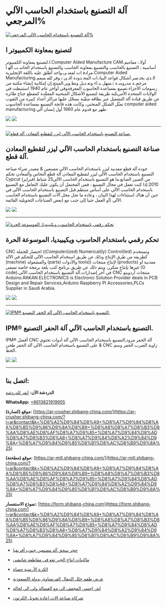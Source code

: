 # آلة التصنيع باستخدام الحاسب الآلي المرجعي%

<a href="https://swt.shibang-china.com/?l=ar&img&k=%D8%A2%D9%84%D8%A9+%D8%A7%D9%84%D8%AA%D8%B5%D9%86%D9%8A%D8%B9+%D8%A8%D8%A7%D8%B3%D8%AA%D8%AE%D8%AF%D8%A7%D9%85+%D8%A7%D9%84%D8%AD%D8%A7%D8%B3%D8%A8+%D8%A7%D9%84%D8%A2%D9%84%D9%8A+%D8%A7%D9%84%D9%85%D8%B1%D8%AC%D8%B9%D9%8A%25" target="_blank">![آلة التصنيع باستخدام الحاسب الآلي المرجعي%](http://static.shibang-china.com/all-800x300/99.jpg)</a>

## ﻟﺘﺼﻨﻴﻊ ﺑﻤﻌﺎوﻧﺔ اﻟﻜﻤﺒﻴﻮﺗﺮ ا
ا.ﻟﺘﺼﻨﻴﻊ ﺑﻤﻌﺎوﻧﺔ اﻟﻜﻤﺒﻴﻮﺗﺮ.Computer Aided Manufacture CAM.أوﻻ.: ﻣﻔﺎهﻴﻢ أﺳﺎﺳﻴﺔ.: اﻟﺘﺼﻨﻴﻊ ﺑﺎﻟﺤﺎﺳﺐ واﻟﺘﺼﻨﻴﻊ ﺑﻤﻌﺎوﻧﺔ اﻟﺤﺎﺳﺐ واﻟﺘﺼﻨﻴﻊ ﺑﺎﺳﺘﺨﺪام اﻟﺤﺎﺳ ﺐ آﻠﻬ ﺎ ﻣﺮادﻓ ﺎت ﻟﻤﻌﻨ ﻰ.واﺣﺪ أﻃﻠﻖ ﻋﻠﻴﻪ ﺑﺎﻟﻠﻐﺔ اﻹﻧﺠﻠﻴﺰﻳﺔ.Computer Aided Manufacturing.اﻟ ﺬى ﻳﺨﺘ ﺼﺮ.أﺷﻜﺎل ﻗﻮاﻋﺪ اﻟﺒﻴﺎﻧ ﺎت اﻟﻤﺤ ﺪودة اﻟﺘ ﻰ ﺗ ﻮﻓﺮ ﻟﻠﻤ ﺼﻤﻢ ﻣﺮﺟﻌﻴ ﺔ ﻣﺪروﺳ ﺔ ﺗ ﺴﻬﻞ ﺑﻨ ﺎء وﺗﻌ ﺪﻳﻞ وﺗﻄ ﻮﻳﺮ.اﻟﻤﻨﺘﺞ.إن إﻣﻜﺎﻧﻴﺔ إﻧﺸﺎء ﻣﻜﺘﺒﺔ ﻣﻦ رﺳﻮﻣﺎت اﻷﺟﺰاء.تصنيع بمساعدة الحاسوب المعرفةوفي أواخر عام 1940 استنبطت في الولايات المتحدة الأمريكية طريقة لتصنيع الأشكال المنحنية المعقّدة كمقطع جناح طائرة عن طريق قيادة آلة التشغيل عبر بطاقة مثقّبة يسجّل عليها مراكز أعداد كبيرة من الثقوب تمثّل الشكل المنحني، وكانت هذه فاتحة التصنيع بمساعدة الحاسوب computer aided manufacturing.ظهر مع قدوم عام 1960 أول إنسان آلي.


<a href="https://whatsapp.shibangsoft.com/WhatsApp.php" target="_blank" title="WhatsApp">![](http://static.shibang-china.com/icon/whatsapp.png)</a> <a href="https://swt.shibang-china.com/?l=ar&icon&k=%D8%A2%D9%84%D8%A9+%D8%A7%D9%84%D8%AA%D8%B5%D9%86%D9%8A%D8%B9+%D8%A8%D8%A7%D8%B3%D8%AA%D8%AE%D8%AF%D8%A7%D9%85+%D8%A7%D9%84%D8%AD%D8%A7%D8%B3%D8%A8+%D8%A7%D9%84%D8%A2%D9%84%D9%8A+%D8%A7%D9%84%D9%85%D8%B1%D8%AC%D8%B9%D9%8A%25" target="_blank">![](http://static.shibang-china.com/icon/chat-ar.png)</a>

---

<a href="https://swt.shibang-china.com/?l=ar&img&k=%D8%A2%D9%84%D8%A9+%D8%A7%D9%84%D8%AA%D8%B5%D9%86%D9%8A%D8%B9+%D8%A8%D8%A7%D8%B3%D8%AA%D8%AE%D8%AF%D8%A7%D9%85+%D8%A7%D9%84%D8%AD%D8%A7%D8%B3%D8%A8+%D8%A7%D9%84%D8%A2%D9%84%D9%8A+%D8%A7%D9%84%D9%85%D8%B1%D8%AC%D8%B9%D9%8A%25" target="_blank">![صناعة التصنيع باستخدام الحاسب الآلي ليزر لتقطيع المعادن آلة قطع.](http://static.shibang-china.com/all-800x300/574.jpg)</a>

## صناعة التصنيع باستخدام الحاسب الآلي ليزر لتقطيع المعادن آلة قطع.
جودة آلة قطع معدنية ليزر باستخدام الحاسب الآلي مصنعين &amp; مصدر شراء صناعة التصنيع باستخدام الحاسب الآلي ليزر لتقطيع المعادن آلة قطع النحاس والمعادن تحكم Cypcut من الصين الصانع.ما هو التصنيع باستخدام الحاسب الآلي25 شباط (فبراير) 2010.إذا كنت تعمل في مجال التصنيع ، فمن المحتمل أن يكون عليك التعامل مع التصنيع باستخدام الحاسب الآلي على أساس منتظم.قبل التصنيع باستخدام الحاسب الآلي في حين أن هناك استثناءات لهذا البيان ، وعادة ما تحل محل آلات التصنيع باستخدام الحاسب الآلي (أو العمل جنبا إلى جنب مع (بعض الصناعات التحويلية القائمة.


<a href="https://whatsapp.shibangsoft.com/WhatsApp.php" target="_blank" title="WhatsApp">![](http://static.shibang-china.com/icon/whatsapp.png)</a> <a href="https://swt.shibang-china.com/?l=ar&icon&k=%D8%A2%D9%84%D8%A9+%D8%A7%D9%84%D8%AA%D8%B5%D9%86%D9%8A%D8%B9+%D8%A8%D8%A7%D8%B3%D8%AA%D8%AE%D8%AF%D8%A7%D9%85+%D8%A7%D9%84%D8%AD%D8%A7%D8%B3%D8%A8+%D8%A7%D9%84%D8%A2%D9%84%D9%8A+%D8%A7%D9%84%D9%85%D8%B1%D8%AC%D8%B9%D9%8A%25" target="_blank">![](http://static.shibang-china.com/icon/chat-ar.png)</a>

---

<a href="https://swt.shibang-china.com/?l=ar&img&k=%D8%A2%D9%84%D8%A9+%D8%A7%D9%84%D8%AA%D8%B5%D9%86%D9%8A%D8%B9+%D8%A8%D8%A7%D8%B3%D8%AA%D8%AE%D8%AF%D8%A7%D9%85+%D8%A7%D9%84%D8%AD%D8%A7%D8%B3%D8%A8+%D8%A7%D9%84%D8%A2%D9%84%D9%8A+%D8%A7%D9%84%D9%85%D8%B1%D8%AC%D8%B9%D9%8A%25" target="_blank">![تحكم رقمي باستخدام الحاسوب ويكيبيديا، الموسوعة الحرة](http://static.shibang-china.com/all-800x300/218.jpg)</a>

## تحكم رقمي باستخدام الحاسوب ويكيبيديا، الموسوعة الحرة
CNC اختصار للجملة ((Computer(ized) Numerical(ly) Control(led) وتستخدم كطريقة من طرق الإنتاج وذلك عن طريق استخدام الحاسب الآلي للتحكم في الآلة (machine) والمشغولة (parts) والأدوات tools)) لإنتاج منتجات (products) معدنية أو غيرها بإنتاج متكرر، ويتم ذلك عن طريق برنامج كتب بلغة برمجة خاصة تسمى (G code).في آخر إصدارات.آلة التصنيع باستخدام الحاسب الآلي CNC منتجات أردوينو Arduino.RAKAN ELECTRONICS is Electronic Solution Provider deals in PCB Design and Repair Services,Arduino Raspberry PI Accessories,PLCs Supplier in Saudi Arabia.


<a href="https://whatsapp.shibangsoft.com/WhatsApp.php" target="_blank" title="WhatsApp">![](http://static.shibang-china.com/icon/whatsapp.png)</a> <a href="https://swt.shibang-china.com/?l=ar&icon&k=%D8%A2%D9%84%D8%A9+%D8%A7%D9%84%D8%AA%D8%B5%D9%86%D9%8A%D8%B9+%D8%A8%D8%A7%D8%B3%D8%AA%D8%AE%D8%AF%D8%A7%D9%85+%D8%A7%D9%84%D8%AD%D8%A7%D8%B3%D8%A8+%D8%A7%D9%84%D8%A2%D9%84%D9%8A+%D8%A7%D9%84%D9%85%D8%B1%D8%AC%D8%B9%D9%8A%25" target="_blank">![](http://static.shibang-china.com/icon/chat-ar.png)</a>

---

<a href="https://swt.shibang-china.com/?l=ar&img&k=%D8%A2%D9%84%D8%A9+%D8%A7%D9%84%D8%AA%D8%B5%D9%86%D9%8A%D8%B9+%D8%A8%D8%A7%D8%B3%D8%AA%D8%AE%D8%AF%D8%A7%D9%85+%D8%A7%D9%84%D8%AD%D8%A7%D8%B3%D8%A8+%D8%A7%D9%84%D8%A2%D9%84%D9%8A+%D8%A7%D9%84%D9%85%D8%B1%D8%AC%D8%B9%D9%8A%25" target="_blank">![IPM® التصنيع باستخدام الحاسب الآلي آلة الحفر التصنيع.](http://static.shibang-china.com/all-800x300/437.jpg)</a>

## IPM® التصنيع باستخدام الحاسب الآلي آلة الحفر التصنيع.
IPM® أفضل CNC آلة الحفر مزود,التصنيع باستخدام الحاسب الآلي آلة أدوات تحتوي على التصنيع باستخدام الحاسب الآلي آلة الحفر طحن &amp; CNC زاوية الضرب الحفر وسم الخط.

<a href="https://whatsapp.shibangsoft.com/WhatsApp.php" target="_blank" title="WhatsApp">![](http://static.shibang-china.com/icon/whatsapp.png)</a> <a href="https://swt.shibang-china.com/?l=ar&icon&k=%D8%A2%D9%84%D8%A9+%D8%A7%D9%84%D8%AA%D8%B5%D9%86%D9%8A%D8%B9+%D8%A8%D8%A7%D8%B3%D8%AA%D8%AE%D8%AF%D8%A7%D9%85+%D8%A7%D9%84%D8%AD%D8%A7%D8%B3%D8%A8+%D8%A7%D9%84%D8%A2%D9%84%D9%8A+%D8%A7%D9%84%D9%85%D8%B1%D8%AC%D8%B9%D9%8A%25" target="_blank">![](http://static.shibang-china.com/icon/chat-ar.png)</a>

---
## اتصل بنا:

**الدردشة الآن:** [انقر للدردشة](https://swt.shibang-china.com?l=ar&contact&k=%D8%A2%D9%84%D8%A9+%D8%A7%D9%84%D8%AA%D8%B5%D9%86%D9%8A%D8%B9+%D8%A8%D8%A7%D8%B3%D8%AA%D8%AE%D8%AF%D8%A7%D9%85+%D8%A7%D9%84%D8%AD%D8%A7%D8%B3%D8%A8+%D8%A7%D9%84%D8%A2%D9%84%D9%8A+%D8%A7%D9%84%D9%85%D8%B1%D8%AC%D8%B9%D9%8A%25)

**WhatsApp:**  [+8613621919955](https://whatsapp.shibangsoft.com/WhatsApp.php)

**موقع (كسارة):** [https://ar-crusher.shibang-china.com/](https://ar-crusher.shibang-china.com/?l=ar&contact&k=%D8%A2%D9%84%D8%A9+%D8%A7%D9%84%D8%AA%D8%B5%D9%86%D9%8A%D8%B9+%D8%A8%D8%A7%D8%B3%D8%AA%D8%AE%D8%AF%D8%A7%D9%85+%D8%A7%D9%84%D8%AD%D8%A7%D8%B3%D8%A8+%D8%A7%D9%84%D8%A2%D9%84%D9%8A+%D8%A7%D9%84%D9%85%D8%B1%D8%AC%D8%B9%D9%8A%25)

**موقع (مطحنة):** [https://ar-mill.shibang-china.com/](https://ar-mill.shibang-china.com/?l=ar&contact&k=%D8%A2%D9%84%D8%A9+%D8%A7%D9%84%D8%AA%D8%B5%D9%86%D9%8A%D8%B9+%D8%A8%D8%A7%D8%B3%D8%AA%D8%AE%D8%AF%D8%A7%D9%85+%D8%A7%D9%84%D8%AD%D8%A7%D8%B3%D8%A8+%D8%A7%D9%84%D8%A2%D9%84%D9%8A+%D8%A7%D9%84%D9%85%D8%B1%D8%AC%D8%B9%D9%8A%25)

**نموذج الاستفسار:** [https://form.shibang-china.com](https://form.shibang-china.com?l=ar&contact&k=%D8%A2%D9%84%D8%A9+%D8%A7%D9%84%D8%AA%D8%B5%D9%86%D9%8A%D8%B9+%D8%A8%D8%A7%D8%B3%D8%AA%D8%AE%D8%AF%D8%A7%D9%85+%D8%A7%D9%84%D8%AD%D8%A7%D8%B3%D8%A8+%D8%A7%D9%84%D8%A2%D9%84%D9%8A+%D8%A7%D9%84%D9%85%D8%B1%D8%AC%D8%B9%D9%8A%25)

* [حجر سحق آلة مصنعين جنوب أفريقيا](../24/%D8%AD%D8%AC%D8%B1%20%D8%B3%D8%AD%D9%82%20%D8%A2%D9%84%D8%A9%20%D9%85%D8%B5%D9%86%D8%B9%D9%8A%D9%86%20%D8%AC%D9%86%D9%88%D8%A8%20%D8%A3%D9%81%D8%B1%D9%8A%D9%82%D9%8A%D8%A7.md)

* [ماكينات إنتاج الجير تقع فى مقاطعة شانشى](../25/%D9%85%D8%A7%D9%83%D9%8A%D9%86%D8%A7%D8%AA%20%D8%A5%D9%86%D8%AA%D8%A7%D8%AC%20%D8%A7%D9%84%D8%AC%D9%8A%D8%B1%20%D8%AA%D9%82%D8%B9%20%D9%81%D9%89%20%D9%85%D9%82%D8%A7%D8%B7%D8%B9%D8%A9%20%D8%B4%D8%A7%D9%86%D8%B4%D9%89.md)

* [الكرة الأرضية حصاة](../24/%D8%A7%D9%84%D9%83%D8%B1%D8%A9%20%D8%A7%D9%84%D8%A3%D8%B1%D8%B6%D9%8A%D8%A9%20%D8%AD%D8%B5%D8%A7%D8%A9.md)

* [عرض طقم حلل التيفال الفرنساوى بدولة االسعودية](../22/%D8%B9%D8%B1%D8%B6%20%D8%B7%D9%82%D9%85%20%D8%AD%D9%84%D9%84%20%D8%A7%D9%84%D8%AA%D9%8A%D9%81%D8%A7%D9%84%20%D8%A7%D9%84%D9%81%D8%B1%D9%86%D8%B3%D8%A7%D9%88%D9%89%20%D8%A8%D8%AF%D9%88%D9%84%D8%A9%20%D8%A7%D8%A7%D9%84%D8%B3%D8%B9%D9%88%D8%AF%D9%8A%D8%A9.md)

* [اش احسن المجفف الي مع الغسالة ولي الي لحالة](../22/%D8%A7%D8%B4%20%D8%A7%D8%AD%D8%B3%D9%86%20%D8%A7%D9%84%D9%85%D8%AC%D9%81%D9%81%20%D8%A7%D9%84%D9%8A%20%D9%85%D8%B9%20%D8%A7%D9%84%D8%BA%D8%B3%D8%A7%D9%84%D8%A9%20%D9%88%D9%84%D9%8A%20%D8%A7%D9%84%D9%8A%20%D9%84%D8%AD%D8%A7%D9%84%D8%A9.md)

* [شركاة صناعة الات اعادة تحويل الكرتون](../22/%D8%B4%D8%B1%D9%83%D8%A7%D8%A9%20%D8%B5%D9%86%D8%A7%D8%B9%D8%A9%20%D8%A7%D9%84%D8%A7%D8%AA%20%D8%A7%D8%B9%D8%A7%D8%AF%D8%A9%20%D8%AA%D8%AD%D9%88%D9%8A%D9%84%20%D8%A7%D9%84%D9%83%D8%B1%D8%AA%D9%88%D9%86.md)